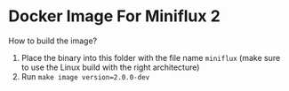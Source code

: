 Docker Image For Miniflux 2
===========================

How to build the image?

1. Place the binary into this folder with the file name `miniflux` (make sure to use the Linux build with the right architecture)
2. Run `make image version=2.0.0-dev`
